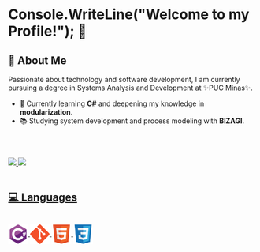 # Console.WriteLine("Welcome to my Profile!"); 👋

## 🚀 About Me 
Passionate about technology and software development, I am currently pursuing a degree in Systems Analysis and Development at ✨PUC Minas✨.

- 🔧 Currently learning **C#** and deepening my knowledge in **modularization**.
- 📚 Studying system development and process modeling with **BIZAGI**.

<br/>

## 

<div>
<a href="https://github.com/estevaoantunes">
<img loading="lazy" height="180em" src="https://github-readme-stats.vercel.app/api/top-langs/?username=ItaloTeixeira415&layout=compact&langs_count=7&theme=dracula"/>
<img loading="lazy" height="180em" src="https://github-readme-stats.vercel.app/api?username=ItaloTeixeira415&show_icons=true&theme=dracula&include_all_commits=true&count_private=true"/>
</div>

<br/>

## 💻 Languages 
<div style="display: inline_block"><br>
  <img align="center" alt="Csharp" height="40" width="40" src="https://raw.githubusercontent.com/devicons/devicon/master/icons/csharp/csharp-original.svg">
  <img align="center" alt="Git" height="40" width="40" src="https://raw.githubusercontent.com/devicons/devicon/master/icons/git/git-original.svg">
  <img align="center" alt="HTML" height="40" width="40" src="https://raw.githubusercontent.com/devicons/devicon/master/icons/html5/html5-original.svg">
  <img align="center" alt="CSS" height="40" width="40" src="https://raw.githubusercontent.com/devicons/devicon/master/icons/css3/css3-original.svg">
</div>  
